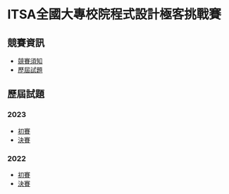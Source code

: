 ﻿# ITSA全國大專校院程式設計極客挑戰賽

## 競賽資訊

- [競賽須知](https://www.itsa.org.tw/itsacontest/2024/role.php)
- [歷屆試題](https://www.itsa.org.tw/itsacontest/2024/history.php)

## 歷屆試題

### 2023
- [初賽](./2023/決賽/2023年ITSA全國大專校院程式設計極客挑戰賽-資訊系統與網頁設計應用組(決賽試題).pdf)
- [決賽](./2023/初賽/2023年ITSA全國大專校院程式設計極客挑戰賽-資訊系統與網頁設計應用組(初賽試題).pdf)

### 2022

- [初賽](./2022/初賽/2022年ITSA全國大專校院程式設計極客挑戰賽-資訊系統與網頁設計應用組(初賽試題).pdf)
- [決賽](./2022/決賽/2022年ITSA全國大專校院程式設計極客挑戰賽-資訊系統與網頁設計應用組(決賽試題).pdf)
